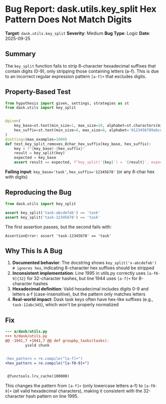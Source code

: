 # Bug Report: dask.utils.key_split Hex Pattern Does Not Match Digits

**Target**: `dask.utils.key_split`
**Severity**: Medium
**Bug Type**: Logic
**Date**: 2025-09-25

## Summary

The `key_split` function fails to strip 8-character hexadecimal suffixes that contain digits (0-9), only stripping those containing letters (a-f). This is due to an incorrect regular expression pattern `[a-f]+` that excludes digits.

## Property-Based Test

```python
from hypothesis import given, settings, strategies as st
from dask.utils import key_split


@given(
    key_base=st.text(min_size=1, max_size=10, alphabet=st.characters(min_codepoint=97, max_codepoint=122)),
    hex_suffix=st.text(min_size=8, max_size=8, alphabet='0123456789abcdef'),
)
@settings(max_examples=1000)
def test_key_split_removes_8char_hex_suffix(key_base, hex_suffix):
    key = f"{key_base}-{hex_suffix}"
    result = key_split(key)
    expected = key_base
    assert result == expected, f"key_split('{key}') = '{result}', expected '{expected}' (hex suffix '{hex_suffix}' should be stripped)"
```

**Failing input**: `key_base='task'`, `hex_suffix='12345678'` (or any 8-char hex with digits)

## Reproducing the Bug

```python
from dask.utils import key_split

assert key_split('task-abcdefab') == 'task'
assert key_split('task-12345678') == 'task'
```

The first assertion passes, but the second fails with:
```
AssertionError: assert 'task-12345678' == 'task'
```

## Why This Is A Bug

1. **Documented behavior**: The docstring shows `key_split('x-abcdefab')  # ignores hex`, indicating 8-character hex suffixes should be stripped
2. **Inconsistent implementation**: Line 1995 in utils.py correctly uses `[a-f0-9]{32}` for 32-character hashes, but line 1944 uses `[a-f]+` for 8-character hashes
3. **Hexadecimal definition**: Valid hexadecimal includes digits 0-9 and letters a-f (case-insensitive), but the pattern only matches letters
4. **Real-world impact**: Dask task keys often have hex-like suffixes (e.g., `task-12abc345`), which won't be properly normalized

## Fix

```diff
--- a/dask/utils.py
+++ b/dask/utils.py
@@ -1941,7 +1941,7 @@ def groupby_tasks(tasks):
         yield chunk


-hex_pattern = re.compile("[a-f]+")
+hex_pattern = re.compile("[a-f0-9]+")


 @functools.lru_cache(100000)
```

This changes the pattern from `[a-f]+` (only lowercase letters a-f) to `[a-f0-9]+` (all valid hexadecimal characters), making it consistent with the 32-character hash pattern on line 1995.